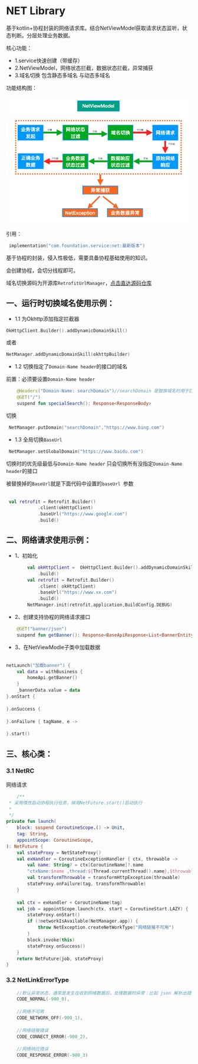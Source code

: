 # NET Library

基于kotlin+协程封装的网络请求库。结合NetViewModel获取请求状态监听，状态判断。分层处理业务数据。


核心功能：

* 1.service快速创建（带缓存）
* 2.NetViewModel，网络状态拦截，数据状态拦截，异常捕获 
* 3.域名切换 包含静态多域名 与动态多域名

功能结构图：

![结构图](images/function_structure.jpg) 

引用：

```kotlin
 implementation("com.foundation.service:net:最新版本")
```


基于协程的封装，侵入性极低，需要具备协程基础使用的知识。

会创建协程，会切分线程即可。


域名切换源码为开源库`RetrofitUrlManager`，[点击直达源码仓库](https://github.com/JessYanCoding/RetrofitUrlManager/blob/master/README-zh.md)



## 一、运行时切换域名使用示例：

* 1.1 为Okhttp添加指定拦截器

```kotlin
OkHttpClient.Builder().addDynamicDomainSkill()
```
或者

```kotlin
NetManager.addDynamicDomainSkill(okhttpBuilder)
```

* 1.2 切换指定了`Domain-Name header`的接口的域名

前置：必须要设置`Domain-Name header`

```kotlin
    @Headers("Domain-Name: searchDomain")//searchDomain 是替换域名时用于匹配接口的KEY
    @GET("/")
    suspend fun specialSearch(): Response<ResponseBody>
```
切换

```kotlin
 NetManager.putDomain("searchDomain","https://www.bing.com")
```

* 1.3 全局切换`BaseUrl`


```kotlin
 NetManager.setGlobalDomain("https://www.baidu.com")
```


切换时的优先级最低与`Domain-Name header` 只会切换所有没指定`Domain-Name header`的接口

被替换掉的`BaseUrl`就是下面代码中设置的`baseUrl `参数

```kotlin

 val retrofit = Retrofit.Builder()
            .client(okHttpClient)
            .baseUrl("https://www.google.com")
            .build()

```







## 二、网络请求使用示例：

* 1、初始化

```kotlin
        val okHttpClient =  OkHttpClient.Builder().addDynamicDomainSkill()
            .build()
        val retrofit = Retrofit.Builder()
            .client( okHttpClient)
            .baseUrl("https://www.xx.com")
            .build()
        NetManager.init(retrofit,application,BuildConfig.DEBUG)
```

* 2、创建支持协程的网络请求接口

```kotlin
    @GET("banner/json")
    suspend fun getBanner(): Response<BaseApiResponse<List<BannerEntity>>>
```


* 3、在NetViewModle子类中加载数据


```kotlin

netLaunch("加载banner") {
    val data = withBusiness {
        homeApi.getBanner()
    }
    _bannerData.value = data
}.onStart {

}.onSuccess {

}.onFailure { tagName, e ->

}.start()


```



## 三、核心类：

### 3.1 NetRC
网络请求

```kotlin
    /**
 * 采用惰性启动协程执行任务，掉用NetFuture.start()启动执行
 *
 */
private fun launch(
    block: suspend CoroutineScope.() -> Unit,
    tag: String,
    appointScope: CoroutineScope,
): NetFuture {
    val stateProxy = NetStateProxy()
    val exHandler = CoroutineExceptionHandler { ctx, throwable ->
        val name: String? = ctx[CoroutineName]?.name
        "ctxName:$name ,thread:${Thread.currentThread().name},$throwable ".log(TAG)
        val transformThrowable = transformHttpException(throwable)
        stateProxy.onFailure(tag, transformThrowable)
    }

    val ctx = exHandler + CoroutineName(tag)
    val job = appointScope.launch(ctx, start = CoroutineStart.LAZY) {
        stateProxy.onStart()
        if (!networkIsAvailable(NetManager.app)) {
            throw NetException.createNetWorkType("网络链接不可用")
        }
        block.invoke(this)
        stateProxy.onSuccess()
    }
    return NetFuture(job, stateProxy)
}

```
### 3.2 NetLinkErrorType

```kotlin
    //默认异常状态，通常是发生在收到网络数据后，处理数据时异常：比如 json 解析出错
    CODE_NORMAL(-900_0),

    //网络不可用
    CODE_NETWORK_OFF(-900_1),

    //网络链接错误
    CODE_CONNECT_ERROR(-900_2),

    //网络响应错误
    CODE_RESPONSE_ERROR(-900_3)
```




